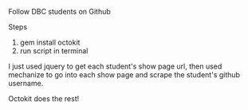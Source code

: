 Follow DBC students on Github

Steps
1. gem install octokit
2. run script in terminal

I just used jquery to get each student's show page url, then used mechanize to go into each show page and scrape the student's github username.

Octokit does the rest!
